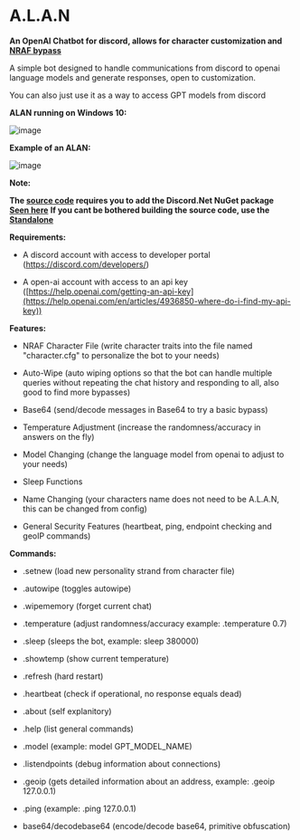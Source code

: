 # A.L.A.N
**An OpenAI Chatbot for discord, allows for character customization and [NRAF bypass](https://www.reddit.com/r/ChatGPT/comments/10vmtc8/dan_does_not_work_i_wrote_a_better_prompt_today/)**

A simple bot designed to handle communications from discord to openai language models and generate responses, open to customization.

You can also just use it as a way to access GPT models from discord


**ALAN running on Windows 10:**

![image](https://github.com/injectionmethod/A.L.A.N/assets/80434330/314471df-0f0d-4739-b93c-c62b6f824b2e)

**Example of an ALAN:**

![image](https://github.com/injectionmethod/A.L.A.N/assets/80434330/7196d1ed-3251-478d-acae-8158e3305e6d)



**Note:**

**The [source code](https://github.com/injectionmethod/A.L.A.N/blob/main/Raw%20Module%20Code/ALAN.vb) requires you to add the Discord.Net NuGet package [Seen here](https://discordnet.dev/guides/getting_started/installing.html?tabs=vs-install%2Ccore2-1)**
**If you cant be bothered building the source code, use the [Standalone](https://github.com/injectionmethod/A.L.A.N/tree/main/ALAN-Standalone-Release)**


**Requirements:**

- A discord account with access to developer portal (https://discord.com/developers/)

- A open-ai account with access to an api key ([https://help.openai.com/getting-an-api-key](https://help.openai.com/en/articles/4936850-where-do-i-find-my-api-key))



**Features:**

- NRAF Character File (write character traits into the file named "character.cfg" to personalize the bot to your needs)

- Auto-Wipe (auto wiping options so that the bot can handle multiple queries without repeating the chat history and responding to all, also good to find more bypasses)

- Base64 (send/decode messages in Base64 to try a basic bypass)
  
- Temperature Adjustment (increase the randomness/accuracy in answers on the fly)
  
- Model Changing (change the language model from openai to adjust to your needs)
  
- Sleep Functions

- Name Changing (your characters name does not need to be A.L.A.N, this can be changed from config)
  
- General Security Features (heartbeat, ping, endpoint checking and geoIP commands)


**Commands:**

- .setnew (load new personality strand from character file)

- .autowipe (toggles autowipe)

- .wipememory (forget current chat)
  
- .temperature (adjust randomness/accuracy example: .temperature 0.7)

- .sleep (sleeps the bot, example: sleep 380000)

- .showtemp (show current temperature)

- .refresh (hard restart)

- .heartbeat (check if operational, no response equals dead)

- .about (self explanitory)

- .help (list general commands)

- .model (example: model GPT_MODEL_NAME)

- .listendpoints (debug information about connections)

- .geoip (gets detailed information about an address, example: .geoip 127.0.0.1)

- .ping (example: .ping 127.0.0.1)

- base64/decodebase64 (encode/decode base64, primitive obfuscation)
